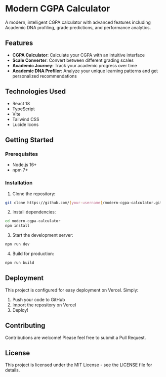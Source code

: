 # Modern CGPA Calculator

A modern, intelligent CGPA calculator with advanced features including Academic DNA profiling, grade predictions, and performance analytics.

## Features

- **CGPA Calculator**: Calculate your CGPA with an intuitive interface
- **Scale Converter**: Convert between different grading scales
- **Academic Journey**: Track your academic progress over time
- **Academic DNA Profiler**: Analyze your unique learning patterns and get personalized recommendations

## Technologies Used

- React 18
- TypeScript
- Vite
- Tailwind CSS
- Lucide Icons

## Getting Started

### Prerequisites

- Node.js 16+ 
- npm 7+

### Installation

1. Clone the repository:
```bash
git clone https://github.com/[your-username]/modern-cgpa-calculator.git
```

2. Install dependencies:
```bash
cd modern-cgpa-calculator
npm install
```

3. Start the development server:
```bash
npm run dev
```

4. Build for production:
```bash
npm run build
```

## Deployment

This project is configured for easy deployment on Vercel. Simply:

1. Push your code to GitHub
2. Import the repository on Vercel
3. Deploy!

## Contributing

Contributions are welcome! Please feel free to submit a Pull Request.

## License

This project is licensed under the MIT License - see the LICENSE file for details.
